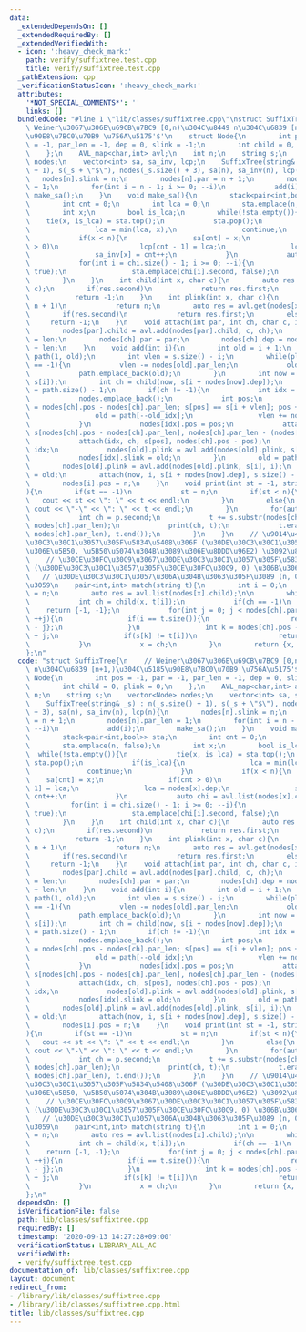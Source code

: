```yaml
---
data:
  _extendedDependsOn: []
  _extendedRequiredBy: []
  _extendedVerifiedWith:
  - icon: ':heavy_check_mark:'
    path: verify/suffixtree.test.cpp
    title: verify/suffixtree.test.cpp
  _pathExtension: cpp
  _verificationStatusIcon: ':heavy_check_mark:'
  attributes:
    '*NOT_SPECIAL_COMMENTS*': ''
    links: []
  bundledCode: "#line 1 \"lib/classes/suffixtree.cpp\"\nstruct SuffixTree{\n    //\
    \ Weiner\u3067\u306E\u69CB\u7BC9 [0,n)\u304C\u8449 n\u304C\u6839 [n+1,)\u304C\u5185\
    \u90E8\u7BC0\u70B9 \u756A\u5175'$'\n    struct Node{\n        int pos = -1, par\
    \ = -1, par_len = -1, dep = 0, slink = -1;\n        int child = 0, plink = 0;\n\
    \    };\n    AVL_map<char,int> avl;\n    int n;\n    string s;\n    vector<Node>\
    \ nodes;\n    vector<int> sa, sa_inv, lcp;\n    SuffixTree(string& _s) : n(_s.size()\
    \ + 1), s(_s + \"$\"), nodes(_s.size() + 3), sa(n), sa_inv(n), lcp(n){\n     \
    \   nodes[n].slink = n;\n        nodes[n].par = n + 1;\n        nodes[n].par_len\
    \ = 1;\n        for(int i = n - 1; i >= 0; --i)\n            add(i);\n       \
    \ make_sa();\n    }\n    void make_sa(){\n        stack<pair<int,bool>> sta;\n\
    \        int cnt = 0;\n        int lca = 0;\n        sta.emplace(n, false);\n\
    \        int x;\n        bool is_lca;\n        while(!sta.empty()){\n        \
    \    tie(x, is_lca) = sta.top();\n            sta.pop();\n            if(is_lca){\n\
    \                lca = min(lca, x);\n                continue;\n            }\n\
    \            if(x < n){\n                sa[cnt] = x;\n                if(cnt\
    \ > 0)\n                    lcp[cnt - 1] = lca;\n                lca = nodes[x].dep;\n\
    \                sa_inv[x] = cnt++;\n            }\n            auto chi = avl.list(nodes[x].child);\n\
    \            for(int i = chi.size() - 1; i >= 0; --i){\n                sta.emplace(nodes[x].dep,\
    \ true);\n                sta.emplace(chi[i].second, false);\n            }\n\
    \        }\n    }\n    int child(int x, char c){\n        auto res = avl.get(nodes[x].child,\
    \ c);\n        if(res.second)\n            return res.first;\n        else\n \
    \           return -1;\n    }\n    int plink(int x, char c){\n        if(x ==\
    \ n + 1)\n            return n;\n        auto res = avl.get(nodes[x].plink, c);\n\
    \        if(res.second)\n            return res.first;\n        else\n       \
    \     return -1;\n    }\n    void attach(int par, int ch, char c, int len){\n\
    \        nodes[par].child = avl.add(nodes[par].child, c, ch);\n        nodes[ch].par_len\
    \ = len;\n        nodes[ch].par = par;\n        nodes[ch].dep = nodes[par].dep\
    \ + len;\n    }\n    void add(int i){\n        int old = i + 1;\n        vector<int>\
    \ path(1, old);\n        int vlen = s.size() - i;\n        while(plink(old, s[i])\
    \ == -1){\n            vlen -= nodes[old].par_len;\n            old = nodes[old].par;\n\
    \            path.emplace_back(old);\n        }\n        int now = plink(old,\
    \ s[i]);\n        int ch = child(now, s[i + nodes[now].dep]);\n        int old_idx\
    \ = path.size() - 1;\n        if(ch != -1){\n            int idx = nodes.size();\n\
    \            nodes.emplace_back();\n            int pos;\n            for(pos\
    \ = nodes[ch].pos - nodes[ch].par_len; s[pos] == s[i + vlen]; pos += nodes[old].par_len){\n\
    \                old = path[--old_idx];\n                vlen += nodes[old].par_len;\n\
    \            }\n            nodes[idx].pos = pos;\n            attach(now, idx,\
    \ s[nodes[ch].pos - nodes[ch].par_len], nodes[ch].par_len - (nodes[ch].pos - pos));\n\
    \            attach(idx, ch, s[pos], nodes[ch].pos - pos);\n            now =\
    \ idx;\n            nodes[old].plink = avl.add(nodes[old].plink, s[i], idx);\n\
    \            nodes[idx].slink = old;\n        }\n        old = path.front();\n\
    \        nodes[old].plink = avl.add(nodes[old].plink, s[i], i);\n        nodes[i].slink\
    \ = old;\n        attach(now, i, s[i + nodes[now].dep], s.size() - (i + nodes[now].dep));\n\
    \        nodes[i].pos = n;\n    }\n    void print(int st = -1, string t = \"\"\
    ){\n        if(st == -1)\n            st = n;\n        if(st < n){\n         \
    \   cout << st << \": \" << t << endl;\n        }\n        else{\n           \
    \ cout << \"-\" << \": \" << t << endl;\n        }\n        for(auto p : avl.list(nodes[st].child)){\n\
    \            int ch = p.second;\n            t += s.substr(nodes[ch].pos - nodes[ch].par_len,\
    \ nodes[ch].par_len);\n            print(ch, t);\n            t.erase(prev(t.end(),\
    \ nodes[ch].par_len), t.end());\n        }\n    }\n    // \u9014\u4E2D\u3067\u30DE\
    \u30C3\u30C1\u3057\u305F\u5834\u5408\u306F (\u30DE\u30C3\u30C1\u3057\u305F\u8FBA\
    \u306E\u5B50, \u5B50\u5074\u304B\u3089\u306E\u8DDD\u96E2) \u3092\u8FD4\u3059\n\
    \    // \u30CE\u30FC\u30C9\u3067\u30DE\u30C3\u30C1\u3057\u305F\u5834\u5408\u306F\
    \ (\u30DE\u30C3\u30C1\u3057\u305F\u30CE\u30FC\u30C9, 0) \u306B\u306A\u308B\n \
    \   // \u30DE\u30C3\u30C1\u3057\u306A\u304B\u3063\u305F\u3089 (n, 0) \u3092\u8FD4\
    \u3059\n    pair<int,int> match(string t){\n        int i = 0;\n        int x\
    \ = n;\n        auto res = avl.list(nodes[x].child);\n\n        while(i != t.size()){\n\
    \            int ch = child(x, t[i]);\n            if(ch == -1)\n            \
    \    return {-1, -1};\n            for(int j = 0; j < nodes[ch].par_len; ++i,\
    \ ++j){\n                if(i == t.size()){\n                    return {ch, nodes[ch].par_len\
    \ - j};\n                }\n                int k = nodes[ch].pos - nodes[ch].par_len\
    \ + j;\n                if(s[k] != t[i])\n                    return {n, -1};\n\
    \            }\n            x = ch;\n        }\n        return {x, 0};\n    }\n\
    };\n"
  code: "struct SuffixTree{\n    // Weiner\u3067\u306E\u69CB\u7BC9 [0,n)\u304C\u8449\
    \ n\u304C\u6839 [n+1,)\u304C\u5185\u90E8\u7BC0\u70B9 \u756A\u5175'$'\n    struct\
    \ Node{\n        int pos = -1, par = -1, par_len = -1, dep = 0, slink = -1;\n\
    \        int child = 0, plink = 0;\n    };\n    AVL_map<char,int> avl;\n    int\
    \ n;\n    string s;\n    vector<Node> nodes;\n    vector<int> sa, sa_inv, lcp;\n\
    \    SuffixTree(string& _s) : n(_s.size() + 1), s(_s + \"$\"), nodes(_s.size()\
    \ + 3), sa(n), sa_inv(n), lcp(n){\n        nodes[n].slink = n;\n        nodes[n].par\
    \ = n + 1;\n        nodes[n].par_len = 1;\n        for(int i = n - 1; i >= 0;\
    \ --i)\n            add(i);\n        make_sa();\n    }\n    void make_sa(){\n\
    \        stack<pair<int,bool>> sta;\n        int cnt = 0;\n        int lca = 0;\n\
    \        sta.emplace(n, false);\n        int x;\n        bool is_lca;\n      \
    \  while(!sta.empty()){\n            tie(x, is_lca) = sta.top();\n           \
    \ sta.pop();\n            if(is_lca){\n                lca = min(lca, x);\n  \
    \              continue;\n            }\n            if(x < n){\n            \
    \    sa[cnt] = x;\n                if(cnt > 0)\n                    lcp[cnt -\
    \ 1] = lca;\n                lca = nodes[x].dep;\n                sa_inv[x] =\
    \ cnt++;\n            }\n            auto chi = avl.list(nodes[x].child);\n  \
    \          for(int i = chi.size() - 1; i >= 0; --i){\n                sta.emplace(nodes[x].dep,\
    \ true);\n                sta.emplace(chi[i].second, false);\n            }\n\
    \        }\n    }\n    int child(int x, char c){\n        auto res = avl.get(nodes[x].child,\
    \ c);\n        if(res.second)\n            return res.first;\n        else\n \
    \           return -1;\n    }\n    int plink(int x, char c){\n        if(x ==\
    \ n + 1)\n            return n;\n        auto res = avl.get(nodes[x].plink, c);\n\
    \        if(res.second)\n            return res.first;\n        else\n       \
    \     return -1;\n    }\n    void attach(int par, int ch, char c, int len){\n\
    \        nodes[par].child = avl.add(nodes[par].child, c, ch);\n        nodes[ch].par_len\
    \ = len;\n        nodes[ch].par = par;\n        nodes[ch].dep = nodes[par].dep\
    \ + len;\n    }\n    void add(int i){\n        int old = i + 1;\n        vector<int>\
    \ path(1, old);\n        int vlen = s.size() - i;\n        while(plink(old, s[i])\
    \ == -1){\n            vlen -= nodes[old].par_len;\n            old = nodes[old].par;\n\
    \            path.emplace_back(old);\n        }\n        int now = plink(old,\
    \ s[i]);\n        int ch = child(now, s[i + nodes[now].dep]);\n        int old_idx\
    \ = path.size() - 1;\n        if(ch != -1){\n            int idx = nodes.size();\n\
    \            nodes.emplace_back();\n            int pos;\n            for(pos\
    \ = nodes[ch].pos - nodes[ch].par_len; s[pos] == s[i + vlen]; pos += nodes[old].par_len){\n\
    \                old = path[--old_idx];\n                vlen += nodes[old].par_len;\n\
    \            }\n            nodes[idx].pos = pos;\n            attach(now, idx,\
    \ s[nodes[ch].pos - nodes[ch].par_len], nodes[ch].par_len - (nodes[ch].pos - pos));\n\
    \            attach(idx, ch, s[pos], nodes[ch].pos - pos);\n            now =\
    \ idx;\n            nodes[old].plink = avl.add(nodes[old].plink, s[i], idx);\n\
    \            nodes[idx].slink = old;\n        }\n        old = path.front();\n\
    \        nodes[old].plink = avl.add(nodes[old].plink, s[i], i);\n        nodes[i].slink\
    \ = old;\n        attach(now, i, s[i + nodes[now].dep], s.size() - (i + nodes[now].dep));\n\
    \        nodes[i].pos = n;\n    }\n    void print(int st = -1, string t = \"\"\
    ){\n        if(st == -1)\n            st = n;\n        if(st < n){\n         \
    \   cout << st << \": \" << t << endl;\n        }\n        else{\n           \
    \ cout << \"-\" << \": \" << t << endl;\n        }\n        for(auto p : avl.list(nodes[st].child)){\n\
    \            int ch = p.second;\n            t += s.substr(nodes[ch].pos - nodes[ch].par_len,\
    \ nodes[ch].par_len);\n            print(ch, t);\n            t.erase(prev(t.end(),\
    \ nodes[ch].par_len), t.end());\n        }\n    }\n    // \u9014\u4E2D\u3067\u30DE\
    \u30C3\u30C1\u3057\u305F\u5834\u5408\u306F (\u30DE\u30C3\u30C1\u3057\u305F\u8FBA\
    \u306E\u5B50, \u5B50\u5074\u304B\u3089\u306E\u8DDD\u96E2) \u3092\u8FD4\u3059\n\
    \    // \u30CE\u30FC\u30C9\u3067\u30DE\u30C3\u30C1\u3057\u305F\u5834\u5408\u306F\
    \ (\u30DE\u30C3\u30C1\u3057\u305F\u30CE\u30FC\u30C9, 0) \u306B\u306A\u308B\n \
    \   // \u30DE\u30C3\u30C1\u3057\u306A\u304B\u3063\u305F\u3089 (n, 0) \u3092\u8FD4\
    \u3059\n    pair<int,int> match(string t){\n        int i = 0;\n        int x\
    \ = n;\n        auto res = avl.list(nodes[x].child);\n\n        while(i != t.size()){\n\
    \            int ch = child(x, t[i]);\n            if(ch == -1)\n            \
    \    return {-1, -1};\n            for(int j = 0; j < nodes[ch].par_len; ++i,\
    \ ++j){\n                if(i == t.size()){\n                    return {ch, nodes[ch].par_len\
    \ - j};\n                }\n                int k = nodes[ch].pos - nodes[ch].par_len\
    \ + j;\n                if(s[k] != t[i])\n                    return {n, -1};\n\
    \            }\n            x = ch;\n        }\n        return {x, 0};\n    }\n\
    };\n"
  dependsOn: []
  isVerificationFile: false
  path: lib/classes/suffixtree.cpp
  requiredBy: []
  timestamp: '2020-09-13 14:27:28+09:00'
  verificationStatus: LIBRARY_ALL_AC
  verifiedWith:
  - verify/suffixtree.test.cpp
documentation_of: lib/classes/suffixtree.cpp
layout: document
redirect_from:
- /library/lib/classes/suffixtree.cpp
- /library/lib/classes/suffixtree.cpp.html
title: lib/classes/suffixtree.cpp
---
```

